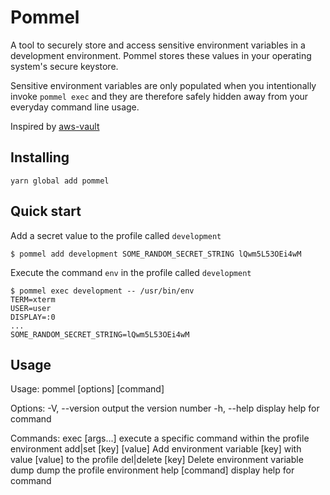 # Pommel

A tool to securely store and access sensitive environment variables in
a development environment. Pommel stores these values in your operating system's
secure keystore.

Sensitive environment variables are only populated when you intentionally
invoke `pommel exec` and they are therefore safely hidden away from your
everyday command line usage.

Inspired by [aws-vault](https://github.com/99designs/aws-vault)

## Installing

```yarn global add pommel```

## Quick start

Add a secret value to the profile called `development`

```
$ pommel add development SOME_RANDOM_SECRET_STRING lQwm5L53OEi4wM 
```

Execute the command `env` in the profile called `development`

```
$ pommel exec development -- /usr/bin/env
TERM=xterm
USER=user
DISPLAY=:0
...
SOME_RANDOM_SECRET_STRING=lQwm5L53OEi4wM
```


## Usage

Usage: pommel [options] [command]

Options:
  -V, --version                       output the version number
  -h, --help                          display help for command

Commands:
  exec <profile> <command> [args...]  execute a specific command within the
                                      profile environment
  add|set <profile> [key] [value]     Add environment variable [key] with
                                      value [value] to the profile
  del|delete <profile> [key]          Delete environment variable <key>
  dump <profile>                      dump the profile environment
  help [command]                      display help for command
